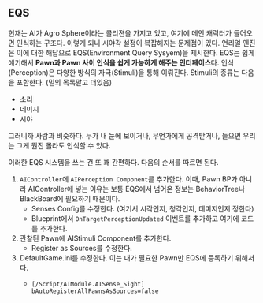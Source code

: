 ## EQS

현재는 AI가 Agro Sphere이라는 콜리젼을 가지고 있고, 여기에 메인 캐릭터가 들어오면 인식하는 구조다. 이렇게 되니 시야각 설정이 복잡해지는 문제점이 있다. 언리얼 엔진은 이에 대한 해답으로 EQS(Environment Query Sysyem)을 제시한다. EQS는 쉽게 얘기해서 **Pawn과 Pawn 사이 인식을 쉽게 가능하게 해주는 인터페이스**다. 인식(Perception)은 다양한 방식의 자극(Stimuli)을 통해 이뤄진다. Stimuli의 종류는 다음을 포함한다. (밑의 목록말고 더있음)

-   소리
-   데미지
-   시야

그러니까 사람과 비슷하다. 누가 내 눈에 보이거나, 무언가에게 공격받거나, 들으면 우리는 그게 뭔진 몰라도 인식할 수 있다.

이러한 EQS 시스템을 쓰는 건 또 꽤 간편하다. 다음의 순서를 따르면 된다.

1.  `AIController`에 `AIPerception Component`를 추가한다. 이때, Pawn BP가 아니라 AIController에 넣는 이유는 보통 EQS에서 넘어온 정보는 BehaviorTree나 BlackBoard에 필요하기 때문이다.
    -   Senses Config를 수정한다. (여기서 시각인지, 청각인지, 데미지인지 정한다)
    -   Blueprint에서 `OnTargetPerceptionUpdated` 이벤트를 추가하고 여기에 코드를 추가한다.
2.  관찰된 Pawn에 AIStimuli Component를 추가한다.
    -   Register as Sources를 수정한다.
3.  DefaultGame.ini를 수정한다. 이는 내가 필요한 Pawn만 EQS에 등록하기 위해서다.
    -   ```
        [/Script/AIModule.AISense_Sight]
        bAutoRegisterAllPawnsAsSources=false
        ```

